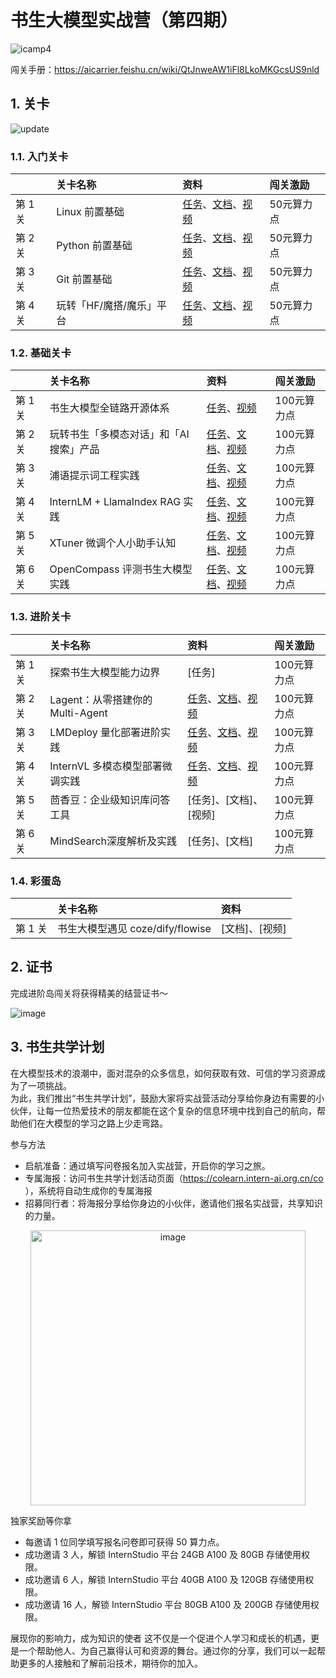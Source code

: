 # 书生大模型实战营（第四期）

![icamp4](https://github.com/user-attachments/assets/cf5eca85-bb13-4b96-aa54-b29fa40d36b7)


闯关手册：https://aicarrier.feishu.cn/wiki/QtJnweAW1iFl8LkoMKGcsUS9nld


## 1. 关卡

![update](https://github.com/user-attachments/assets/1f65a77a-3490-47ff-b408-be6d7a190802)


### 1.1. 入门关卡

||关卡名称|资料|闯关激励|
|:-----|:----|:----|:-----|
|第 1 关| Linux 前置基础 |[任务](docs/L0/linux/task.md)、[文档](docs/L0/linux)、[视频](https://www.bilibili.com/video/BV13U1VYmEUr)| 50元算力点 |
|第 2 关|Python 前置基础 | [任务](docs/L0/Python/task.md)、[文档](docs/L0/Python)、[视频](https://www.bilibili.com/video/BV1u61jYSExg)| 50元算力点|
|第 3 关|Git 前置基础|[任务](docs/L0/git/task.md)、[文档](docs/L0/git/)、[视频](https://www.bilibili.com/video/BV15MShYkEgg)| 50元算力点 |
|第 4 关|玩转「HF/魔搭/魔乐」平台|[任务](docs/L0/maas/task.md)、[文档](docs/L0/maas)、[视频](https://www.bilibili.com/video/BV1XxStYYEH1/)| 50元算力点 |


### 1.2. 基础关卡


||关卡名称|资料|闯关激励|
|:-----|:----|:----|:-----|
|第 1 关| 书生大模型全链路开源体系 |[任务](docs/L1/ToolChain)、[视频](https://www.bilibili.com/video/BV1CkSUYGE1v/)| 100元算力点 |
|第 2 关| 玩转书生「多模态对话」和「AI搜索」产品 | [任务](docs/L1/InternIntro/tasks.md)、[文档](docs/L1/InternIntro)、[视频](https://www.bilibili.com/video/BV1ExDQYyEAA)| 100元算力点 |
|第 3 关| 浦语提示词工程实践 | [任务](docs/L1/Prompt/tasks.md)、[文档](docs/L1/Prompt)、[视频](https://www.bilibili.com/video/BV1tjS7YfEWJ/)| 100元算力点 |
|第 4 关| InternLM + LlamaIndex RAG 实践|[任务](docs/L1/LlamaIndex/task.md)、[文档](docs/L1/LlamaIndex)、[视频](https://www.bilibili.com/video/BV1YzDJY1E2i/)| 100元算力点 |
|第 5 关| XTuner 微调个人小助手认知 | [任务](docs/L1/XTuner/task.md)、[文档](docs/L1/XTuner)、[视频](https://www.bilibili.com/video/BV1G9SJYGEtD)| 100元算力点 |
|第 6 关| OpenCompass 评测书生大模型实践 | [任务](https://github.com/InternLM/Tutorial/blob/camp4/docs/L1/Evaluation/task.md)、[文档](https://github.com/InternLM/Tutorial/blob/camp4/docs/L1/Evaluation/)、[视频](https://www.bilibili.com/video/BV1dtD4YKENj)| 100元算力点 |



### 1.3. 进阶关卡

||关卡名称|资料|闯关激励|
|:-----|:----|:----|:-----|
|第 1 关| 探索书生大模型能力边界 | [任务]| 100元算力点 |
|第 2 关| Lagent：从零搭建你的 Multi-Agent | [任务](docs/L2/Agent/task.md)、[文档](docs/L2/Agent)、[视频](https://www.bilibili.com/video/BV19RzcYaEFy)| 100元算力点 |
|第 3 关| LMDeploy 量化部署进阶实践 | [任务](docs/L2/LMDeploy/task.md)、[文档](docs/L2/LMDeploy)、[视频](https://www.bilibili.com/video/BV18aUHY3EEG/)| 100元算力点 |
|第 4 关| InternVL 多模态模型部署微调实践 | [任务](docs/L2/InternVL/task.md)、[文档](docs/L2/InternVL)、[视频](https://www.bilibili.com/video/BV1nESCYWEnN)| 100元算力点 |
|第 5 关| 茴香豆：企业级知识库问答工具 | [任务]、[文档]、[视频]| 100元算力点 |
|第 6 关| MindSearch深度解析及实践 | [任务]、[文档] | 100元算力点 |

### 1.4. 彩蛋岛

||关卡名称|资料|
|:-----|:----|:-----|
|第 1 关| 书生大模型遇见 coze/dify/flowise |[文档]、[视频]|

## 2. 证书

完成进阶岛闯关将获得精美的结营证书～

![image](https://github.com/user-attachments/assets/86f420b1-5f82-4ae3-b7f6-4b4bdcdca1b8)


## 3. 书生共学计划


在大模型技术的浪潮中，面对混杂的众多信息，如何获取有效、可信的学习资源成为了一项挑战。  
为此，我们推出“书生共学计划”，鼓励大家将实战营活动分享给你身边有需要的小伙伴，让每一位热爱技术的朋友都能在这个复杂的信息环境中找到自己的航向，帮助他们在大模型的学习之路上少走弯路。  


参与方法  
- 启航准备：通过填写问卷报名加入实战营，开启你的学习之旅。  
- 专属海报：访问书生共学计划活动页面（https://colearn.intern-ai.org.cn/co ），系统将自动生成你的专属海报
- 招募同行者：将海报分享给你身边的小伙伴，邀请他们报名实战营，共享知识的力量。  


<div align="center">

  <img width="440" alt="image" src="https://github.com/user-attachments/assets/99f03ded-da19-42a1-a42d-982fe58ae0c3">

</div>




独家奖励等你拿
- 每邀请 1 位同学填写报名问卷即可获得 50 算力点。
- 成功邀请 3 人，解锁 InternStudio 平台 24GB A100 及 80GB 存储使用权限。
- 成功邀请 6 人，解锁 InternStudio 平台 40GB A100 及 120GB 存储使用权限。
- 成功邀请 16 人，解锁 InternStudio 平台 80GB A100 及 200GB 存储使用权限。

展现你的影响力，成为知识的使者
这不仅是一个促进个人学习和成长的机遇，更是一个帮助他人、为自己赢得认可和资源的舞台。通过你的分享，我们可以一起帮助更多的人接触和了解前沿技术，期待你的加入。

